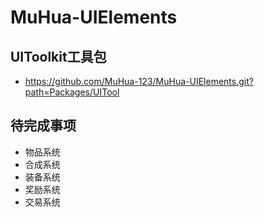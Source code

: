 # MuHua-UIElements

## UIToolkit工具包
 * https://github.com/MuHua-123/MuHua-UIElements.git?path=Packages/UITool

## 待完成事项

- 物品系统
- 合成系统
- 装备系统
- 奖励系统
- 交易系统